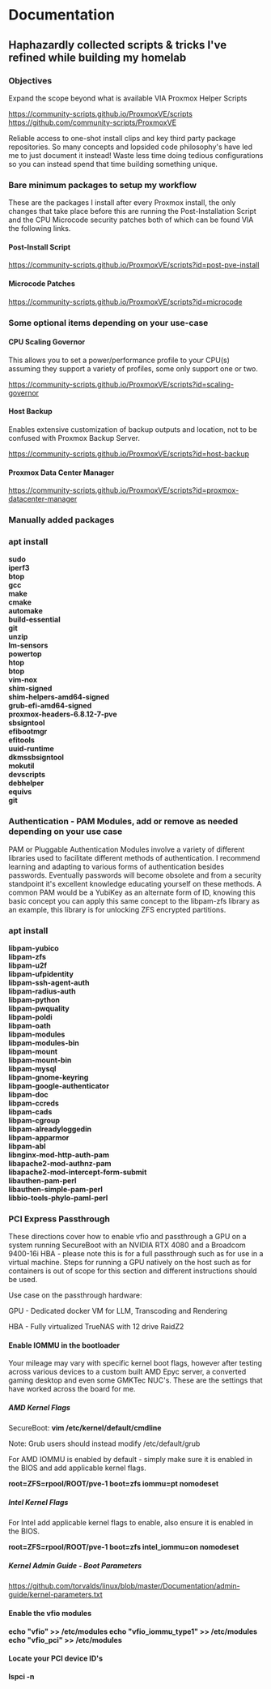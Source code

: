 # Documentation

## Haphazardly collected scripts & tricks I've refined while building my homelab

### Objectives

Expand the scope beyond what is available VIA Proxmox Helper Scripts

<https://community-scripts.github.io/ProxmoxVE/scripts>
<https://github.com/community-scripts/ProxmoxVE>

<p>Reliable access to one-shot install clips and key third party package
repositories. So many concepts and lopsided code philosophy's have led
me to just document it instead! Waste less time doing tedious configurations
so you can instead spend that time building something unique.</p>

### Bare minimum packages to setup my workflow

<p>These are the packages I install after every Proxmox install, the only changes
that take place before this are running the Post-Installation Script and the CPU
Microcode security patches both of which can be found VIA the following links.</P>

#### Post-Install Script

<https://community-scripts.github.io/ProxmoxVE/scripts?id=post-pve-install>

#### Microcode Patches

<https://community-scripts.github.io/ProxmoxVE/scripts?id=microcode>

### Some optional items depending on your use-case

#### CPU Scaling Governor

<p>This allows you to set a power/performance profile to your CPU(s) assuming
they support a variety of profiles, some only support one or two.</p>

<https://community-scripts.github.io/ProxmoxVE/scripts?id=scaling-governor>

#### Host Backup

<p>Enables extensive customization of backup outputs and location, not to
be confused with Proxmox Backup Server.</p>

<https://community-scripts.github.io/ProxmoxVE/scripts?id=host-backup>

#### Proxmox Data Center Manager

<https://community-scripts.github.io/ProxmoxVE/scripts?id=proxmox-datacenter-manager>

### Manually added packages

<b><h3>apt install</h3>
sudo<br />
iperf3<br />
btop<br />
gcc<br />
make<br />
cmake<br />
automake<br />
build-essential<br />
git<br />
unzip<br />
lm-sensors<br />
powertop<br />
htop<br />
btop<br />
vim-nox<br />
shim-signed<br />
shim-helpers-amd64-signed<br />
grub-efi-amd64-signed<br />
proxmox-headers-6.8.12-7-pve<br />
sbsigntool<br />
efibootmgr<br />
efitools<br />
uuid-runtime<br />
dkmssbsigntool<br />
mokutil<br />
devscripts<br />
debhelper<br />
equivs<br />
git<br /></b>

### Authentication - PAM Modules, add or remove as needed depending on your use case

<p>PAM or Pluggable Authentication Modules involve a variety of different
libraries used to facilitate different methods of authentication. I recommend
learning and adapting to various forms of authentication besides passwords.
Eventually passwords will become obsolete and from a security standpoint it's
excellent knowledge educating yourself on these methods. A common PAM would be
a YubiKey as an alternate form of ID, knowing this basic concept you can apply this
same concept to the libpam-zfs library as an example, this library is for
unlocking ZFS encrypted partitions.</p>

<b><h3>apt install</h3>
libpam-yubico<br />
libpam-zfs<br />
libpam-u2f<br />
libpam-ufpidentity<br />
libpam-ssh-agent-auth<br />
libpam-radius-auth<br />
libpam-python<br />
libpam-pwquality<br />
libpam-poldi<br />
libpam-oath<br />
libpam-modules<br />
libpam-modules-bin<br />
libpam-mount<br />
libpam-mount-bin<br />
libpam-mysql<br />
libpam-gnome-keyring<br />
libpam-google-authenticator<br />
libpam-doc<br />
libpam-ccreds<br />
libpam-cads<br />
libpam-cgroup<br />
libpam-alreadyloggedin<br />
libpam-apparmor<br />
libpam-abl<br />
libnginx-mod-http-auth-pam<br />
libapache2-mod-authnz-pam<br />
libapache2-mod-intercept-form-submit<br />
libauthen-pam-perl<br />
libauthen-simple-pam-perl<br />
libbio-tools-phylo-paml-perl<br /></b>

### PCI Express Passthrough

<p>These directions cover how to enable vfio and passthrough a GPU
on a system running SecureBoot with an NVIDIA RTX 4080 and a Broadcom
9400-16i HBA - please note this is for a full passthrough such as
for use in a virtual machine. Steps for running a GPU natively on
the host such as for containers is out of scope for this section
and different instructions should be used.</p>

Use case on the passthrough hardware:

GPU - Dedicated docker VM for LLM, Transcoding and Rendering

HBA - Fully virtualized TrueNAS with 12 drive RaidZ2

#### Enable IOMMU in the bootloader

<p>Your mileage may vary with specific kernel boot flags, however
after testing across various devices to a custom built AMD Epyc server,
a converted gaming desktop and even some GMKTec NUC's. These are
the settings that have worked across the board for me.</p>

##### AMD Kernel Flags

SecureBoot:
<b>vim /etc/kernel/default/cmdline</b>

Note: Grub users should instead modify /etc/default/grub

For AMD IOMMU is enabled by default - simply make sure it is
enabled in the BIOS and add applicable kernel flags.

<b>root=ZFS=rpool/ROOT/pve-1 boot=zfs iommu=pt nomodeset</b>

##### Intel Kernel Flags

For Intel add applicable kernel flags to enable, also ensure
it is enabled in the BIOS.

<b>root=ZFS=rpool/ROOT/pve-1 boot=zfs intel_iommu=on nomodeset</b>

##### Kernel Admin Guide -  Boot Parameters

<https://github.com/torvalds/linux/blob/master/Documentation/admin-guide/kernel-parameters.txt>

#### Enable the vfio modules

<b>echo "vfio" >> /etc/modules
echo "vfio_iommu_type1" >> /etc/modules
echo "vfio_pci" >> /etc/modules</b>

#### Locate your PCI device ID's

<b>lspci -n</b>
